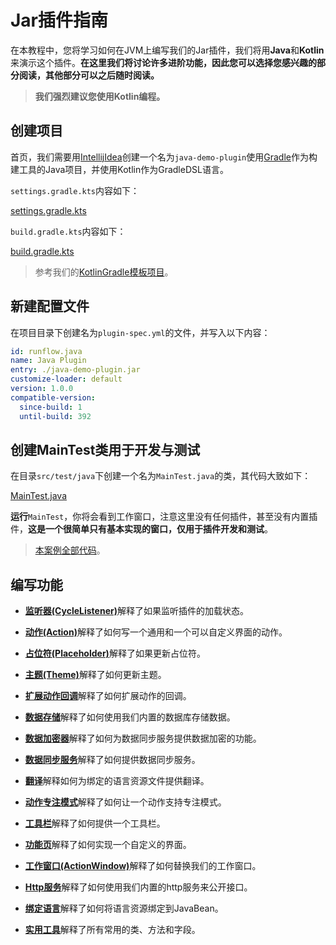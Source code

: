 # Jar插件指南

在本教程中，您将学习如何在JVM上编写我们的Jar插件，我们将用**Java**和**Kotlin**来演示这个插件。**在这里我们将讨论许多进阶功能，因此您可以选择您感兴趣的部分阅读，其他部分可以之后随时阅读。**

> **我们强烈建议您使用Kotlin编程。**

## 创建项目

首页，我们需要用[IntellijIdea](https://www.jetbrains.com/idea)创建一个名为`java-demo-plugin`使用[Gradle](https://gradle.org)作为构建工具的Java项目，并使用Kotlin作为GradleDSL语言。

`settings.gradle.kts`内容如下：

[settings.gradle.kts](../../jar-plugin-guide/java-demo-plugin/settings.gradle.kts ':include :type=code kotlin')

`build.gradle.kts`内容如下：

[build.gradle.kts](../../jar-plugin-guide/java-demo-plugin/build.gradle.kts ':include :type=code kotlin')

> 参考我们的[KotlinGradle模板项目](https://github.com/myrestop/myflow-plugin-gradle-template)。

## 新建配置文件

在项目目录下创建名为`plugin-spec.yml`的文件，并写入以下内容：

```yaml
id: runflow.java
name: Java Plugin
entry: ./java-demo-plugin.jar
customize-loader: default
version: 1.0.0
compatible-version:
  since-build: 1
  until-build: 392
```

## 创建MainTest类用于开发与测试

在目录`src/test/java`下创建一个名为`MainTest.java`的类，其代码大致如下：

[MainTest.java](../../jar-plugin-guide/java-demo-plugin/src/test/java/MainTest.java ':include :type=code')

**运行**`MainTest`，你将会看到工作窗口，注意这里没有任何插件，甚至没有内置插件，**这是一个很简单只有基本实现的窗口，仅用于插件开发和测试**。

> [本案例全部代码](https://github.com/myrestop/myflow-plugin-guide/tree/master/jar-plugin-guide/java-demo-plugin)。

## 编写功能

- [**监听器(CycleListener)**](jar-plugin-guide/cycle_listener.md#监听器cyclelistener)解释了如果监听插件的加载状态。

- [**动作(Action)**](jar-plugin-guide/action.md#动作action)解释了如何写一个通用和一个可以自定义界面的动作。

- [**占位符(Placeholder)**](jar-plugin-guide/placeholder.md#占位符placeholder)解释了如果更新占位符。

- [**主题(Theme)**](jar-plugin-guide/theme.md#主题theme)解释了如何更新主题。

- [**扩展动作回调**](jar-plugin-guide/callback_extension.md#扩展动作回调)解释了如何扩展动作的回调。

- [**数据存储**](jar-plugin-guide/data_store.md#数据存储)解释了如何使用我们内置的数据库存储数据。

- [**数据加密器**](jar-plugin-guide/data_encryptor.md#数据加密器)解释了如何为数据同步服务提供数据加密的功能。

- [**数据同步服务**](jar-plugin-guide/data_sync_service.md#数据同步服务)解释了如何提供数据同步服务。

- [**翻译**](jar-plugin-guide/translator.md#翻译)解释如何为绑定的语言资源文件提供翻译。

- [**动作专注模式**](jar-plugin-guide/focused_mode.md#动作专注模式)解释了如何让一个动作支持专注模式。

- [**工具栏**](jar-plugin-guide/toolbar.md#工具栏)解释了如何提供一个工具栏。

- [**功能页**](jar-plugin-guide/func_page.md#功能页)解释了如何实现一个自定义的界面。

- [**工作窗口(ActionWindow)**](jar-plugin-guide/action_window.md#工作窗口actionwindow)解释了如何替换我们的工作窗口。

- [**Http服务**](jar-plugin-guide/http_service.md#http服务)解释了如何使用我们内置的http服务来公开接口。

- [**绑定语言**](jar-plugin-guide/bundle_language.md#绑定语言到javabean)解释了如何将语言资源绑定到JavaBean。

- [**实用工具**](jar-plugin-guide/utilities.md#实用工具)解释了所有常用的类、方法和字段。